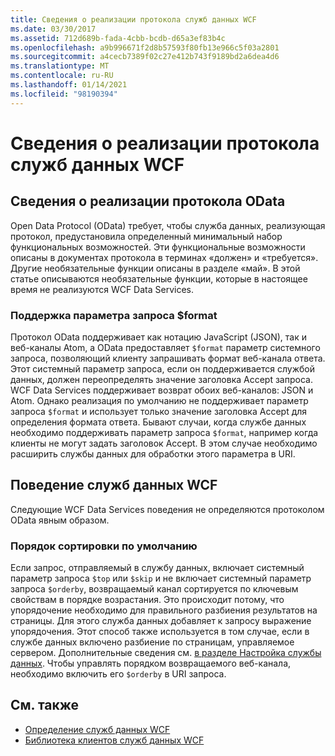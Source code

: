 ```yaml
---
title: Сведения о реализации протокола служб данных WCF
ms.date: 03/30/2017
ms.assetid: 712d689b-fada-4cbb-bcdb-d65a3ef83b4c
ms.openlocfilehash: a9b996671f2d8b57593f80fb13e966c5f03a2801
ms.sourcegitcommit: a4cecb7389f02c27e412b743f9189bd2a6dea4d6
ms.translationtype: MT
ms.contentlocale: ru-RU
ms.lasthandoff: 01/14/2021
ms.locfileid: "98190394"
---
```

# <a name="wcf-data-services-protocol-implementation-details"></a>Сведения о реализации протокола служб данных WCF

## <a name="odata-protocol-implementation-details"></a>Сведения о реализации протокола OData  

Open Data Protocol (OData) требует, чтобы служба данных, реализующая протокол, предустановила определенный минимальный набор функциональных возможностей. Эти функциональные возможности описаны в документах протокола в терминах «должен» и «требуется». Другие необязательные функции описаны в разделе «май». В этой статье описываются необязательные функции, которые в настоящее время не реализуются WCF Data Services.
  
### <a name="support-for-the-format-query-option"></a>Поддержка параметра запроса $format  

 Протокол OData поддерживает как нотацию JavaScript (JSON), так и веб-каналы Atom, а OData предоставляет `$format` параметр системного запроса, позволяющий клиенту запрашивать формат веб-канала ответа. Этот системный параметр запроса, если он поддерживается службой данных, должен переопределять значение заголовка Accept запроса. WCF Data Services поддерживает возврат обоих веб-каналов: JSON и Atom. Однако реализация по умолчанию не поддерживает параметр запроса `$format` и использует только значение заголовка Accept для определения формата ответа. Бывают случаи, когда службе данных необходимо поддерживать параметр запроса `$format`, например когда клиенты не могут задать заголовок Accept. В этом случае необходимо расширить службы данных для обработки этого параметра в URI.
  
## <a name="wcf-data-services-behaviors"></a>Поведение служб данных WCF  

 Следующие WCF Data Services поведения не определяются протоколом OData явным образом.  
  
### <a name="default-sorting-behavior"></a>Порядок сортировки по умолчанию  

 Если запрос, отправляемый в службу данных, включает системный параметр запроса `$top` или `$skip` и не включает системный параметр запроса `$orderby`, возвращаемый канал сортируется по ключевым свойствам в порядке возрастания. Это происходит потому, что упорядочение необходимо для правильного разбиения результатов на страницы. Для этого служба данных добавляет к запросу выражение упорядочения. Этот способ также используется в том случае, если в службе данных включено разбиение по страницам, управляемое сервером. Дополнительные сведения см. [в разделе Настройка службы данных](configuring-the-data-service-wcf-data-services.md). Чтобы управлять порядком возвращаемого веб-канала, необходимо включить его `$orderby` в URI запроса.  
  
## <a name="see-also"></a>См. также

- [Определение служб данных WCF](defining-wcf-data-services.md)
- [Библиотека клиентов служб данных WCF](wcf-data-services-client-library.md)
